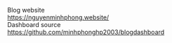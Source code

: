 Blog website <br>
https://nguyenminhphong.website/
<br>
Dashboard source <br>
https://github.com/minhphonghp2003/blogdashboard

